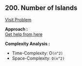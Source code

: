 ## 200. Number of Islands

[Visit Problem](https://leetcode.com/problems/number-of-islands/description/)

**Approach :**<br>
[Get help from here](https://github.com/AlaminPu1007/Data-structure-Algorithm/blob/master/DataStructure%20%26%20Algorithm/Graph/Find%20the%20number%20of%20islands/Readme.md)

**Complexity Analysis :**<br>

-   Time-Complexity: O`(n^2)`
-   Space-Complexity: `O(n^2)`
